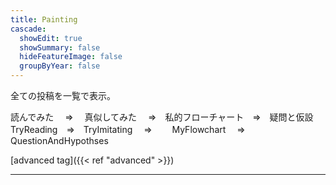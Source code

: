 ```yaml
---
title: Painting
cascade:
  showEdit: true
  showSummary: false
  hideFeatureImage: false
  groupByYear: false
---
```


全ての投稿を一覧で表示。

読んでみた　 ⇒　 真似してみた　 ⇒　私的フローチャート　⇒　疑問と仮設
TryReading　⇒　TryImitating　 ⇒　　 MyFlowchart　   ⇒　QuestionAndHypothses

[advanced tag]({{< ref "advanced" >}})

---
